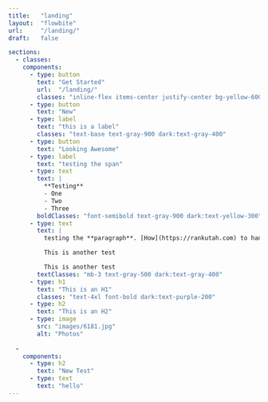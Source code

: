 ```yaml
---
title:   "landing"
layout:  "flowbite"
url:     "/landing/"
draft:   false

sections:
  - classes:    
    components:
      - type: button
        text: "Get Started"
        url:  "/landing/"
        classes: "inline-flex items-center justify-center bg-yellow-600 hover:bg-yellow-700 focus:ring-4 focus:outline-none focus:ring-blue-300 text-white font-medium rounded-lg text-sm px-5 py-2.5 me-2 mb-2"
      - type: button
        text: "New"
      - type: label
        text: "this is a label"
        classes: "text-base text-gray-900 dark:text-gray-400"
      - type: button
        text: "Looking Awesome"
      - type: label
        text: "testing the span"
      - type: text
        text: |
          **Testing**
          - One
          - Two
          - Three
        boldClasses: "font-semibold text-gray-900 dark:text-yellow-300"
      - type: text
        text: |
          testing the **paragraph**. [How](https://rankutah.com) to handle another **paragraph**. This is another paragraph

          This is another test

          This is another test
        textClasses: "mb-3 text-gray-500 dark:text-gray-400"
      - type: h1
        text: "This is an H1"
        classes: "text-4xl font-bold dark:text-purple-200"
      - type: h2
        text: "This is an H2"
      - type: image
        src: "images/6181.jpg"
        alt: "Photos"
  
  - 
    components:
      - type: h2
        text: "New Test"
      - type: text
        text: "hello"
---
```

